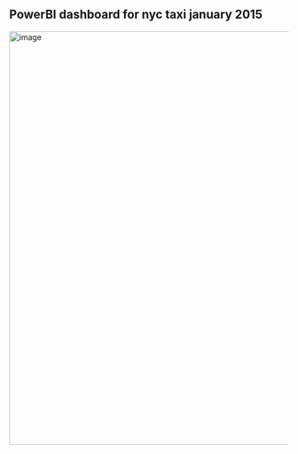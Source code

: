 ## PowerBI dashboard for nyc taxi january 2015

<img width="1321" height="745" alt="image" src="https://github.com/user-attachments/assets/f3bfee0a-46cc-4d2f-b584-8fc5d3b136b5" />
